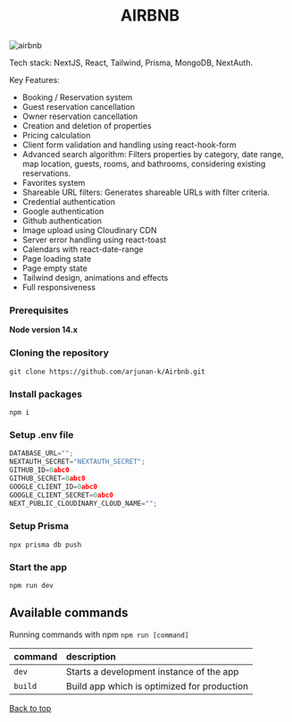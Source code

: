# <p align="center" id="top">AIRBNB</p>

![airbnb](./public/preview.png)

Tech stack: NextJS, React, Tailwind, Prisma, MongoDB, NextAuth.

Key Features:

- Booking / Reservation system
- Guest reservation cancellation
- Owner reservation cancellation
- Creation and deletion of properties
- Pricing calculation
- Client form validation and handling using react-hook-form
- Advanced search algorithm: Filters properties by category, date range, map location, guests, rooms, and bathrooms, considering existing reservations.
- Favorites system
- Shareable URL filters: Generates shareable URLs with filter criteria.
- Credential authentication
- Google authentication
- Github authentication
- Image upload using Cloudinary CDN
- Server error handling using react-toast
- Calendars with react-date-range
- Page loading state
- Page empty state
- Tailwind design, animations and effects
- Full responsiveness

### Prerequisites

**Node version 14.x**

### Cloning the repository

```shell
git clone https://github.com/arjunan-k/Airbnb.git
```

### Install packages

```shell
npm i
```

### Setup .env file

```js
DATABASE_URL="";
NEXTAUTH_SECRET="NEXTAUTH_SECRET";
GITHUB_ID=0abc0
GITHUB_SECRET=0abc0
GOOGLE_CLIENT_ID=0abc0
GOOGLE_CLIENT_SECRET=0abc0
NEXT_PUBLIC_CLOUDINARY_CLOUD_NAME="";
```

### Setup Prisma

```shell
npx prisma db push
```

### Start the app

```shell
npm run dev
```

## Available commands

Running commands with npm `npm run [command]`

| command | description                                 |
| :------ | :------------------------------------------ |
| `dev`   | Starts a development instance of the app    |
| `build` | Build app which is optimized for production |

<a href="#top">Back to top</a>
